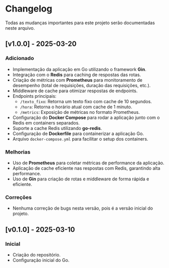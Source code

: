 # Changelog

Todas as mudanças importantes para este projeto serão documentadas neste arquivo.

## [v1.0.0] - 2025-03-20

### Adicionado
- Implementação da aplicação em Go utilizando o framework **Gin**.
- Integração com o **Redis** para caching de respostas das rotas.
- Criação de métricas com **Prometheus** para monitoramento de desempenho (total de requisições, duração das requisições, etc.).
- Middleware de cache para otimizar respostas de endpoints.
- Endpoints principais:
  - `/texto_fixo`: Retorna um texto fixo com cache de 10 segundos.
  - `/hora`: Retorna o horário atual com cache de 1 minuto.
  - `/metrics`: Exposição de métricas no formato Prometheus.
- Configuração do **Docker Compose** para rodar a aplicação junto com o Redis em containers separados.
- Suporte a cache Redis utilizando **go-redis**.
- Configuração de **Dockerfile** para containerizar a aplicação Go.
- Arquivo `docker-compose.yml` para facilitar o setup dos containers.

### Melhorias
- Uso de **Prometheus** para coletar métricas de performance da aplicação.
- Aplicação de cache eficiente nas respostas com Redis, garantindo alta performance.
- Uso de **Gin** para criação de rotas e middleware de forma rápida e eficiente.

### Correções
- Nenhuma correção de bugs nesta versão, pois é a versão inicial do projeto.

## [v0.1.0] - 2025-03-10

### Inicial
- Criação do repositório.
- Configuração inicial do Go.
